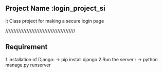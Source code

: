 ## Project Name :login_project_si
it Class project for making a secure login page 

///////////////////////////////////////////

## Requirement

1.installation of  Django:
                         -> pip install django
2.Run the server :
                 -> python manage.py runserver
